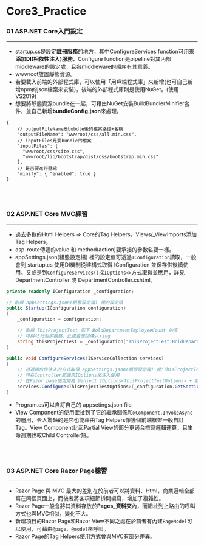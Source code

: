 # Core3_Practice

### 01   ASP.NET Core入門設定
---
- startup.cs是設定**註冊服務**的地方，其中ConfigureServices function可用來**添加DI(相依性注入)服務**，Configure function是pipeline對其內部middleware的設定處，且各middleware的順序有其意義。
- wwwroot放置靜態資源。
- 若要載入前端的外部程式庫，可以使用「用戶端程式庫」來新增(也可自己新增npm的json檔案來安裝)，後端的外部程式庫則是使用NuGet。(使用VS2019)
- 想要將靜態資源bundle在一起，可藉由NuGet安裝BuildBundlerMinifier套件，並自己新增**bundleConfig.json**來處理。

```
{
    // outputFileName是bubdle後的檔案路徑+名稱
    "outputFileName": "wwwroot/css/all.min.css",
    // inputFiles是要bundle的檔案
    "inputFiles": [
      "wwwroot/css/site.css",
      "wwwroot/lib/bootstrap/dist/css/bootstrap.min.css"
    ],
    // 是否要進行壓縮
    "minify": { "enabled": true }
}
```
<br>
<br>


### 02   ASP.NET Core MVC練習
---
- 過去多數的Html Helpers => Core的Tag Helpers，Views/_ViewImports添加Tag Helpers。
- asp-route傳遞的value 和 method(action)要承接的參數名要一樣。
- appSettings.json(組態設定檔) 裡的設定值可透過`IConfiguration`讀取，一般會到 startup.cs 使用DI機制從建構式取得 IConfiguration 並保存供後續使用。又或是到`ConfigureServices()`採`IOptions<>`方式取得並應用，詳見DepartmentController 或 DepartmentController.cshtml。

```C#
private readonly IConfiguration _configuration;

// 取得 appSettings.json(組態設定檔) 裡的設定值
public Startup(IConfiguration configuration)
{
    _configuration = configuration;

    // 取得 ThisProjectTest 底下 BoldDepartmentEmployeeCount 的值
    // 可與43行對照觀察，此處會是回傳string
    string thisProjectTest = _configuration["ThisProjectTest:BoldDepartmentEmployeeCount"];
}

public void ConfigureServices(IServiceCollection services)
{
    // 透過相依性注入的方式取得 appSettings.json(組態設定檔) 裡"ThisProjectTest"的設定值
    // 可在Controller那邊用IOptions來注入使用
    // 在Razor page使用則為 @inject IOptions<ThisProjectTestOptions> + 變數名稱
    services.Configure<ThisProjectTestOptions>(_configuration.GetSection(key: "ThisProjectTest"));
}
```

- Program.cs可以自訂自己的 appsetings.json file
- View Component的使用牽扯到了它的繼承關係和`@Component.InvokeAsync`的運用，令人驚豔的是它也能藉由Tag Helpers像幾個前端框架一般自訂Tag。View Component比起Partial View的部分更適合撰寫邏輯運算，且生命週期也較Child Controller短。

<br>
<br>


### 03   ASP.NET Core Razor Page練習
---
- Razor Page 與 MVC 最大的差別在於前者可以將資料、Html，商業邏輯全部寫在同個頁面上，而後者將各項細節拆開編寫，增加了複雜性。
- Razor Page一般會將其資料存放於**Pages_資料夾**內，而網址列上路由的呼叫方式也與MVC相似，變化不大。
- 新增項目的Razor Page和Razor View不同之處在於前者有內建`PageModel`可以使用，可藉由`@page`、`@model`來呼叫。
- Razor Page的Tag Helpers使用方式會與MVC有部分差異。
